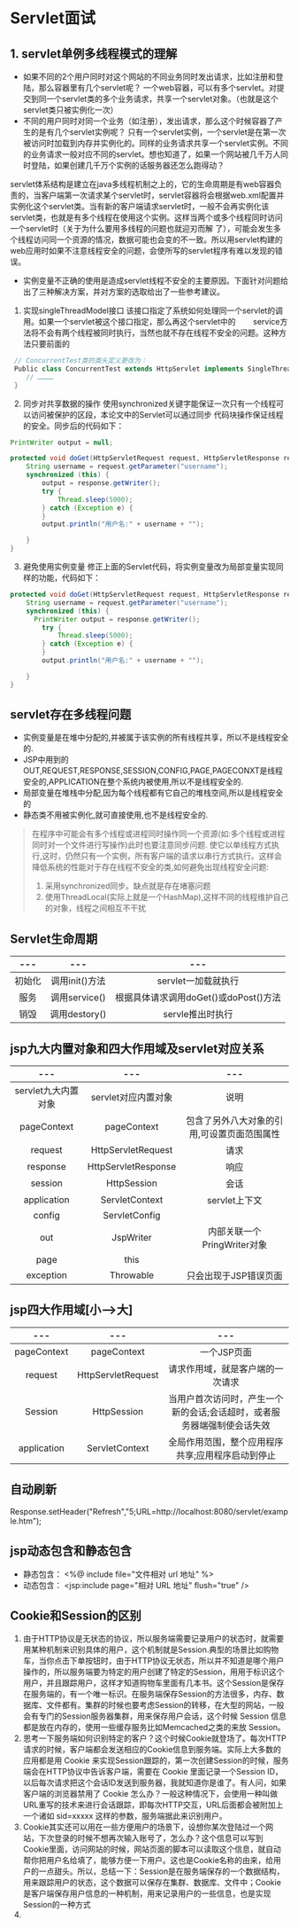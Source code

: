 # Servlet面试
## 1. servlet单例多线程模式的理解
- 如果不同的2个用户同时对这个网站的不同业务同时发出请求，比如注册和登陆，那么容器里有几个servlet呢？
一个web容器，可以有多个servlet。对提交到同一个servlet类的多个业务请求，共享一个servlet对象。（也就是这个servlet类只被实例化一次）
- 不同的用户同时对同一个业务（如注册），发出请求，那么这个时候容器了产生的是有几个servlet实例呢？
只有一个servlet实例，一个servlet是在第一次被访问时加载到内存并实例化的。同样的业务请求共享一个servlet实例。不同的业务请求一般对应不同的servlet。想也知道了，如果一个网站被几千万人同时登陆，如果创建几千万个实例的话服务器还怎么跑得动？

servlet体系结构是建立在java多线程机制之上的，它的生命周期是有web容器负责的，当客户端第一次请求某个servlet时，servlet容器将会根据web.xml配置并实例化这个servlet类。当有新的客户端请求servlet时，一般不会再实例化该servlet类，也就是有多个线程在使用这个实例。这样当两个或多个线程同时访问一个servlet时（关于为什么要用多线程的问题也就迎刃而解 了），可能会发生多个线程访问同一个资源的情况，数据可能也会变的不一致。所以用servlet构建的web应用时如果不注意线程安全的问题，会使所写的servlet程序有难以发现的错误。
- 实例变量不正确的使用是造成servlet线程不安全的主要原因。下面针对问题给出了三种解决方案，并对方案的选取给出了一些参考建议。
1. 实现singleThreadModel接口
该接口指定了系统如何处理同一个servlet的调用。如果一个servlet被这个接口指定，那么再这个servlet中的        service方法将不会有两个线程被同时执行，当然也就不存在线程不安全的问题。这种方法只要前面的                 
```java
 // ConcurrentTest类的类头定义更改为：
 Public class ConcurrentTest extends HttpServlet implements SingleThreadModel {
    // …………
 } 
```
2. 同步对共享数据的操作
使用synchronized关键字能保证一次只有一个线程可以访问被保护的区段，本论文中的Servlet可以通过同步         代码块操作保证线程的安全。同步后的代码如下：
```java
PrintWriter output = null;

protected void doGet(HttpServletRequest request, HttpServletResponse response) throws ServletException, IOException {
    String username = request.getParameter("username");
    synchronized (this) {
        output = response.getWriter();
        try {
            Thread.sleep(5000);
        } catch (Exception e) {
        }
        output.println("用户名:" + username + ""); 

    }
}
```
3. 避免使用实例变量
修正上面的Servlet代码，将实例变量改为局部变量实现同样的功能，代码如下：
```java
protected void doGet(HttpServletRequest request, HttpServletResponse response) throws ServletException, IOException {
    String username = request.getParameter("username");
    synchronized (this) {
      PrintWriter output = response.getWriter();
        try {
            Thread.sleep(5000);
        } catch (Exception e) {
        }
        output.println("用户名:" + username + ""); 

    }
}
```
## servlet存在多线程问题
- 实例变量是在堆中分配的,并被属于该实例的所有线程共享，所以不是线程安全的.
- JSP中用到的OUT,REQUEST,RESPONSE,SESSION,CONFIG,PAGE,PAGECONXT是线程安全的,APPLICATION在整个系统内被使用,所以不是线程安全的.
- 局部变量在堆栈中分配,因为每个线程都有它自己的堆栈空间,所以是线程安全的
- 静态类不用被实例化,就可直接使用,也不是线程安全的.

> 在程序中可能会有多个线程或进程同时操作同一个资源(如:多个线程或进程同时对一个文件进行写操作)此时也要注意同步问题. 使它以单线程方式执行,这时，仍然只有一个实例，所有客户端的请求以串行方式执行。这样会降低系统的性能对于存在线程不安全的类,如何避免出现线程安全问题:
> 1. 采用synchronized同步。缺点就是存在堵塞问题
> 2. 使用ThreadLocal(实际上就是一个HashMap),这样不同的线程维护自己的对象，线程之间相互不干扰

## Servlet生命周期
|  ---   |      ---       |                  ---                  |
|:------:|:--------------:|:-------------------------------------:|
| 初始化 | 调用init()方法 |          servlet一加载就执行          |
|  服务  | 调用service()  | 根据具体请求调用doGet()或doPost()方法 |
|  销毁  | 调用destory()  |           servle推出时执行            |

## jsp九大内置对象和四大作用域及servlet对应关系
|         ---         |         ---         |                     ---                     |
|:-------------------:|:-------------------:|:-------------------------------------------:|
| servlet九大内置对象 | servlet对应内置对象 |                    说明                     |
|     pageContext     |     pageContext     | 包含了另外八大对象的引用,可设置页面范围属性 |
|       request       | HttpServletRequest  |                    请求                     |
|      response       | HttpServletResponse |                    响应                     |
|       session       |     HttpSession     |                    会话                     |
|     application     |   ServletContext    |                servlet上下文                |
|       config        |    ServletConfig    |                                             |
|         out         |      JspWriter      |         内部关联一个PringWriter对象         |
|        page         |        this         |                                             |
|      exception      |      Throwable      |            只会出现于JSP错误页面            |

## jsp四大作用域[小——>大]
|     ---     |        ---         |                                   ---                                   |
|:-----------:|:------------------:|:-----------------------------------------------------------------------:|
| pageContext |    pageContext     |                               一个JSP页面                               |
|   request   | HttpServletRequest |                    请求作用域，就是客户端的一次请求                     |
|   Session   |    HttpSession     | 当用户首次访问时，产生一个新的会话;会话超时，或者服务器端强制使会话失效 |
| application |   ServletContext   |            全局作用范围，整个应用程序共享;应用程序启动到停止            |

## 自动刷新
Response.setHeader("Refresh","5;URL=http://localhost:8080/servlet/example.htm");

## jsp动态包含和静态包含
- 静态包含： <%@ include file="文件相对 url 地址" %>
- 动态包含： <jsp:include page="相对 URL 地址" flush="true" />

## Cookie和Session的区别
1. 由于HTTP协议是无状态的协议，所以服务端需要记录用户的状态时，就需要用某种机制来识别具体的用户，这个机制就是Session.典型的场景比如购物车，当你点击下单按钮时，由于HTTP协议无状态，所以并不知道是哪个用户操作的，所以服务端要为特定的用户创建了特定的Session，用用于标识这个用户，并且跟踪用户，这样才知道购物车里面有几本书。这个Session是保存在服务端的，有一个唯一标识。在服务端保存Session的方法很多，内存、数据库、文件都有。集群的时候也要考虑Session的转移，在大型的网站，一般会有专门的Session服务器集群，用来保存用户会话，这个时候 Session 信息都是放在内存的，使用一些缓存服务比如Memcached之类的来放 Session。
2. 思考一下服务端如何识别特定的客户？这个时候Cookie就登场了。每次HTTP请求的时候，客户端都会发送相应的Cookie信息到服务端。实际上大多数的应用都是用 Cookie 来实现Session跟踪的，第一次创建Session的时候，服务端会在HTTP协议中告诉客户端，需要在 Cookie 里面记录一个Session ID，以后每次请求把这个会话ID发送到服务器，我就知道你是谁了。有人问，如果客户端的浏览器禁用了 Cookie 怎么办？一般这种情况下，会使用一种叫做URL重写的技术来进行会话跟踪，即每次HTTP交互，URL后面都会被附加上一个诸如 sid=xxxxx 这样的参数，服务端据此来识别用户。
3. Cookie其实还可以用在一些方便用户的场景下，设想你某次登陆过一个网站，下次登录的时候不想再次输入账号了，怎么办？这个信息可以写到Cookie里面，访问网站的时候，网站页面的脚本可以读取这个信息，就自动帮你把用户名给填了，能够方便一下用户。这也是Cookie名称的由来，给用户的一点甜头。所以，总结一下：Session是在服务端保存的一个数据结构，用来跟踪用户的状态，这个数据可以保存在集群、数据库、文件中；Cookie是客户端保存用户信息的一种机制，用来记录用户的一些信息，也是实现Session的一种方式
4.
